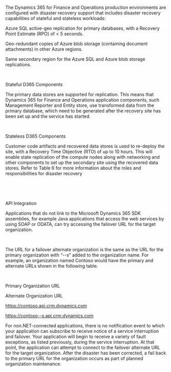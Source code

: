 
The Dynamics 365 for Finance and Operations production environments are configured with disaster recovery support that includes disaster recovery capabilities of stateful and stateless workloads: 


 

Azure SQL active-geo replication for primary databases, with a Recovery Point Estimate (RPO) of < 5 seconds. 


Geo-redundant copies of Azure blob storage (containing document attachments) in other Azure regions. 


Same secondary region for the Azure SQL and Azure blob storage replications. 



  


Stateful D365 Components 


The primary data stores are supported for replication. This means that Dynamics 365 for Finance and Operations application components, such Management Reporter and Entity store, use transformed data from the primary database, which need to be generated after the recovery site has been set up and the service has started.  


  


Stateless D365 Components 


Customer code artifacts and recovered data stores is used to re-deploy the site, with a Recovery Time Objective (RTO) of up to 10 hours. This will enable state replication of the compute nodes along with networking and other components to set up the secondary site using the recovered data stores. Refer to Table 6 for more information about the roles and responsibilities for disaster recovery 


  


  


API Integration  


Applications that do not link to the Microsoft Dynamics 365 SDK assemblies, for example Java applications that access the web services by using SOAP or ODATA, can try accessing the failover URL for the target organization.  


  


The URL for a failover alternate organization is the same as the URL for the primary organization with “--s” added to the organization name. For example, an organization named Contoso would have the primary and alternate URLs shown in the following table. 


  







Primary Organization URL 
 


Alternate Organization URL 
 



https://contoso.api.crm.dynamics.com 
 


https://contoso--s.api.crm.dynamics.com 
 


For non.NET-connected applications, there is no notification event to which your application can subscribe to receive notice of a service interruption and failover. Your application will begin to receive a variety of fault exceptions, as listed previously, during the service interruption. At that point, the application can attempt to connect to the failover alternate URL for the target organization. After the disaster has been corrected, a fail back to the primary URL for the organization occurs as part of planned organization maintenance. 
